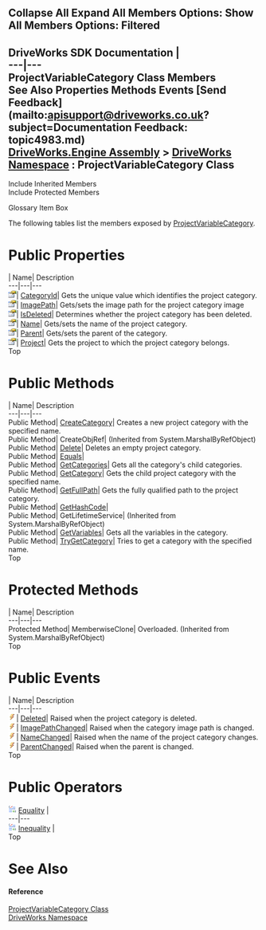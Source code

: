 Collapse All Expand All Members Options: Show All  Members Options: Filtered   
---  
DriveWorks SDK Documentation  |   
---|---  
ProjectVariableCategory Class Members   
See Also Properties Methods Events [Send Feedback](mailto:apisupport@driveworks.co.uk?subject=Documentation Feedback: topic4983.md)  
[DriveWorks.Engine Assembly](topic2156.md) > [DriveWorks Namespace](topic2159.md) : ProjectVariableCategory Class  
---  
  
Include Inherited Members    
Include Protected Members  


Glossary Item Box

The following tables list the members exposed by [ProjectVariableCategory](topic4983.md).

# Public Properties

| Name| Description  
---|---|---  
![Public Property](dotnetimages/publicProperty.gif)| [CategoryId](topic5000.md)| Gets the unique value which identifies the project category.   
![Public Property](dotnetimages/publicProperty.gif)| [ImagePath](topic5001.md)| Gets/sets the image path for the project category image   
![Public Property](dotnetimages/publicProperty.gif)| [IsDeleted](topic5002.md)| Determines whether the project category has been deleted.   
![Public Property](dotnetimages/publicProperty.gif)| [Name](topic5003.md)| Gets/sets the name of the project category.   
![Public Property](dotnetimages/publicProperty.gif)| [Parent](topic5004.md)| Gets/sets the parent of the category.   
![Public Property](dotnetimages/publicProperty.gif)| [Project](topic5005.md)| Gets the project to which the project category belongs.   
Top

# Public Methods

| Name| Description  
---|---|---  
Public Method| [CreateCategory](topic4989.md)| Creates a new project category with the specified name.   
Public Method| CreateObjRef|  (Inherited from System.MarshalByRefObject)  
Public Method| [Delete](topic4990.md)| Deletes an empty project category.   
Public Method| [Equals](topic4991.md)|   
Public Method| [GetCategories](topic4992.md)| Gets all the category's child categories.   
Public Method| [GetCategory](topic4993.md)| Gets the child project category with the specified name.   
Public Method| [GetFullPath](topic4994.md)| Gets the fully qualified path to the project category.   
Public Method| [GetHashCode](topic4995.md)|   
Public Method| GetLifetimeService|  (Inherited from System.MarshalByRefObject)  
Public Method| [GetVariables](topic4996.md)| Gets all the variables in the category.   
Public Method| [TryGetCategory](topic4997.md)| Tries to get a category with the specified name.   
Top

# Protected Methods

| Name| Description  
---|---|---  
Protected Method| MemberwiseClone| Overloaded. (Inherited from System.MarshalByRefObject)  
Top

# Public Events

| Name| Description  
---|---|---  
![Public Event](dotnetimages/publicEvent.gif)| [Deleted](topic5006.md)| Raised when the project category is deleted.   
![Public Event](dotnetimages/publicEvent.gif)| [ImagePathChanged](topic5007.md)| Raised when the category image path is changed.   
![Public Event](dotnetimages/publicEvent.gif)| [NameChanged](topic5008.md)| Raised when the name of the project category changes.   
![Public Event](dotnetimages/publicEvent.gif)| [ParentChanged](topic5009.md)| Raised when the parent is changed.   
Top

# Public Operators

![public Operator](dotnetimages/publicOperator.gif) [Equality](topic4998.md) |   
---|---  
![public Operator](dotnetimages/publicOperator.gif) [Inequality](topic4999.md) |   
Top

# See Also

#### Reference

[ProjectVariableCategory Class](topic4983.md)   
[DriveWorks Namespace](topic2159.md)


